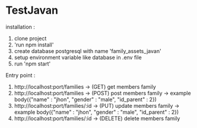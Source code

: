 # TestJavan

installation :
1. clone project
2. 'run npm install'
3. create database postgresql with name 'family_assets_javan'
4. setup environment variable like database in .env file
5. run 'npm start'

Entry point :
1. http://localhost:port/families -> (GET) get members family
2. http://localhost:port/families -> (POST) post members family -> example body({"name" : "jhon", "gender" : "male", "id_parent" : 2})
3. http://localhost:port/families/:id -> (PUT) update members family -> example body({"name" : "jhon", "gender" : "male", "id_parent" : 2})
4. http://localhost:port/families/:id -> (DELETE) delete members family

